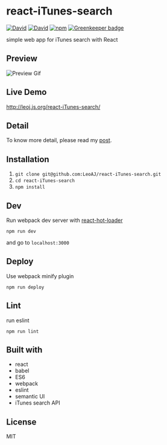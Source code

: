 # react-iTunes-search

[![David](https://img.shields.io/david/LeoAJ/react-iTunes-search.svg?style=flat-square)](https://david-dm.org/LeoAJ/react-iTunes-search)
[![David](https://img.shields.io/david/dev/LeoAJ/react-iTunes-search.svg?style=flat-square)](https://david-dm.org/LeoAJ/react-iTunes-search#info=devDependencies)
[![npm](https://img.shields.io/npm/l/express.svg?style=flat-square)](https://github.com/LeoAJ/react-iTunes-search/blob/master/LICENSE) [![Greenkeeper badge](https://badges.greenkeeper.io/zanjs/react-iTunes-search.svg)](https://greenkeeper.io/)

simple web app for iTunes search with React

## Preview

![Preview Gif](https://raw.githubusercontent.com/LeoAJ/react-iTunes-search/gif/react-iTunes-search.gif)

## Live Demo

http://leoj.js.org/react-iTunes-search/

## Detail

To know more detail, please read my [post](http://leoj.js.org/personal/React-iTunes-Search/).

## Installation

1. `git clone git@github.com:LeoAJ/react-iTunes-search.git`
2. `cd react-iTunes-search`
3. `npm install`

## Dev

Run webpack dev server with [react-hot-loader](https://github.com/gaearon/react-hot-loader)

```
npm run dev
```

and go to `localhost:3000`

## Deploy

Use webpack minify plugin

```
npm run deploy
```

## Lint

run eslint

```
npm run lint
```

## Built with

* react
* babel
* ES6
* webpack
* eslint
* semantic UI
* iTunes search API

## License

MIT
